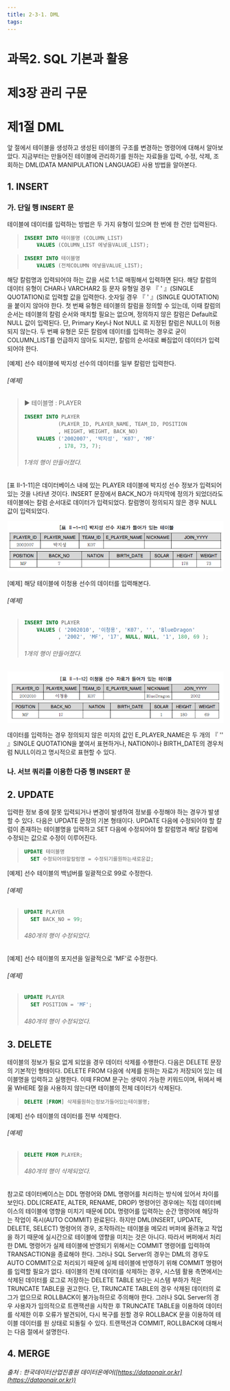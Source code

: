 ```yaml
---
title: 2-3-1. DML
tags: 
---
```


# 과목2. SQL 기본과 활용
# 제3장 관리 구문
# 제1절 DML


앞 절에서 테이블을 생성하고 생성된 테이블의 구조를 변경하는 명령어에 대해서 알아보았다. 지금부터는 만들어진 테이블에 관리하기를 원하는 자료들을 입력, 수정, 삭제, 조회하는 DML(DATA MANIPULATION LANGUAGE) 사용 방법을 알아본다.

## 1. INSERT

### 가. 단일 행 INSERT 문

테이블에 데이터를 입력하는 방법은 두 가지 유형이 있으며 한 번에 한 건만 입력된다.

>```sql
>INSERT INTO 테이블명 (COLUMN_LIST)
>     VALUES (COLUMN_LIST 에넣을VALUE_LIST); 
>```

>```sql
>INSERT INTO 테이블명
>     VALUES (전체COLUMN 에넣을VALUE_LIST); 
>```

해당 칼럼명과 입력되어야 하는 값을 서로 1:1로 매핑해서 입력하면 된다. 해당 칼럼의 데이터 유형이 CHAR나 VARCHAR2 등 문자 유형일 경우 『 ' 』(SINGLE QUOTATION)로 입력할 값을 입력한다. 숫자일 경우 『 ' 』(SINGLE QUOTATION)을 붙이지 않아야 한다. 첫 번째 유형은 테이블의 칼럼을 정의할 수 있는데, 이때 칼럼의 순서는 테이블의 칼럼 순서와 매치할 필요는 없으며, 정의하지 않은 칼럼은 Default로 NULL 값이 입력된다. 단, Primary Key나 Not NULL 로 지정된 칼럼은 NULL이 허용되지 않는다. 두 번째 유형은 모든 칼럼에 데이터를 입력하는 경우로 굳이 COLUMN_LIST를 언급하지 않아도 되지만, 칼럼의 순서대로 빠짐없이 데이터가 입력되어야 한다.<br>

[예제] 선수 테이블에 박지성 선수의 데이터를 일부 칼럼만 입력한다.

###### [예제]

> ▶ 테이블명 : PLAYER 
>```sql
>INSERT INTO PLAYER
>            (PLAYER_ID, PLAYER_NAME, TEAM_ID, POSITION
>            , HEIGHT, WEIGHT, BACK_NO)
>     VALUES ('2002007', '박지성', 'K07', 'MF'
>            , 178, 73, 7); 
>```
>###### 1개의 행이 만들어졌다.

[표 Ⅱ-1-11]은 데이터베이스 내에 있는 PLAYER 테이블에 박지성 선수 정보가 입력되어 있는 것을 나타낸 것이다. INSERT 문장에서 BACK_NO가 마지막에 정의가 되었더라도 테이블에는 칼럼 순서대로 데이터가 입력되었다. 칼럼명이 정의되지 않은 경우 NULL 값이 입력되었다.<br>

![그림](/images_files/SQL_167.jpg)

[예제] 해당 테이블에 이청용 선수의 데이터를 입력해본다.

###### [예제]

>```sql
>INSERT INTO PLAYER
>     VALUES ( '2002010', '이청용', 'K07', '', 'BlueDragon'
>            , '2002', 'MF', '17', NULL, NULL, '1', 180, 69 ); 
>```
>###### 1개의 행이 만들어졌다.

![그림](/images_files/SQL_168.jpg)

데이터를 입력하는 경우 정의되지 않은 미지의 값인 E_PLAYER_NAME은 두 개의 『 '' 』SINGLE QUOTATION을 붙여서 표현하거나, NATION이나 BIRTH_DATE의 경우처럼 NULL이라고 명시적으로 표현할 수 있다.

### 나. 서브 쿼리를 이용한 다중 행 INSERT 문

## 2. UPDATE

입력한 정보 중에 잘못 입력되거나 변경이 발생하여 정보를 수정해야 하는 경우가 발생할 수 있다. 다음은 UPDATE 문장의 기본 형태이다. UPDATE 다음에 수정되어야 할 칼럼이 존재하는 테이블명을 입력하고 SET 다음에 수정되어야 할 칼럼명과 해당 칼럼에 수정되는 값으로 수정이 이루어진다.

>```sql
>UPDATE 테이블명
>   SET 수정되어야할칼럼명 = 수정되기를원하는새로운값; 
>```

[예제] 선수 테이블의 백넘버를 일괄적으로 99로 수정한다.

###### [예제]

>```sql
>UPDATE PLAYER
>   SET BACK_NO = 99; 
>```
>###### 480개의 행이 수정되었다.

[예제] 선수 테이블의 포지션을 일괄적으로 'MF'로 수정한다.

###### [예제]

>```sql
>UPDATE PLAYER
>   SET POSITION = 'MF'; 
>```
>###### 480개의 행이 수정되었다.
>

## 3. DELETE

테이블의 정보가 필요 없게 되었을 경우 데이터 삭제를 수행한다. 다음은 DELETE 문장의 기본적인 형태이다. DELETE FROM 다음에 삭제를 원하는 자료가 저장되어 있는 테이블명을 입력하고 실행한다. 이때 FROM 문구는 생략이 가능한 키워드이며, 뒤에서 배울 WHERE 절을 사용하지 않는다면 테이블의 전체 데이터가 삭제된다.

>```sql
>DELETE [FROM] 삭제를원하는정보가들어있는테이블명; 
>```

[예제] 선수 테이블의 데이터를 전부 삭제한다.

###### [예제]

>```sql
>DELETE FROM PLAYER; 
>```
>###### 480개의 행이 삭제되었다.

참고로 데이터베이스는 DDL 명령어와 DML 명령어를 처리하는 방식에 있어서 차이를 보인다. DDL(CREATE, ALTER, RENAME, DROP) 명령어인 경우에는 직접 데이터베이스의 테이블에 영향을 미치기 때문에 DDL 명령어를 입력하는 순간 명령어에 해당하는 작업이 즉시(AUTO COMMIT) 완료된다. 하지만 DML(INSERT, UPDATE, DELETE, SELECT) 명령어의 경우, 조작하려는 테이블을 메모리 버퍼에 올려놓고 작업을 하기 때문에 실시간으로 테이블에 영향을 미치는 것은 아니다. 따라서 버퍼에서 처리한 DML 명령어가 실제 테이블에 반영되기 위해서는 COMMIT 명령어를 입력하여 TRANSACTION을 종료해야 한다. 그러나 SQL Server의 경우는 DML의 경우도 AUTO COMMIT으로 처리되기 때문에 실제 테이블에 반영하기 위해 COMMIT 명령어를 입력할 필요가 없다. 테이블의 전체 데이터를 삭제하는 경우, 시스템 활용 측면에서는 삭제된 데이터를 로그로 저장하는 DELETE TABLE 보다는 시스템 부하가 적은 TRUNCATE TABLE을 권고한다. 단, TRUNCATE TABLE의 경우 삭제된 데이터의 로그가 없으므로 ROLLBACK이 불가능하므로 주의해야 한다. 그러나 SQL Server의 경우 사용자가 임의적으로 트랜잭션을 시작한 후 TRUNCATE TABLE을 이용하여 데이터를 삭제한 이후 오류가 발견되어, 다시 복구를 원할 경우 ROLLBACK 문을 이용하여 테이블 데이터를 원 상태로 되돌릴 수 있다. 트랜잭션과 COMMIT, ROLLBACK에 대해서는 다음 절에서 설명한다.

## 4. MERGE



###### 출처 : 한국데이터산업진흥원 데이터온에어([https://dataonair.or.kr](https://dataonair.or.kr))